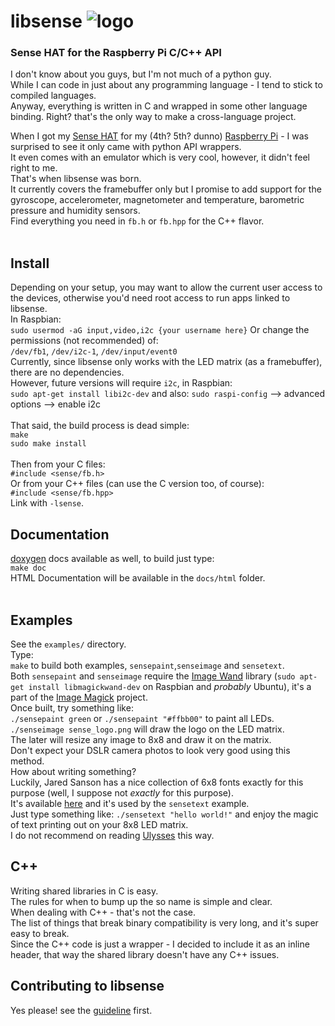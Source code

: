 # libsense ![logo](https://raw.githubusercontent.com/moshegottlieb/libsense/master/examples/sense_logo.png)
### Sense HAT for the Raspberry Pi C/C++ API
I don't know about you guys, but I'm not much of a python guy.<br/>
While I can code in just about any programming language - I tend to stick to compiled languages.<br/>
Anyway, everything is written in C and wrapped in some other language binding. Right? that's the only way to make a cross-language project.

When I got my [Sense HAT](https://www.raspberrypi.org/products/sense-hat/) for my (4th? 5th? dunno) [Raspberry Pi](https://www.raspberrypi.org/) - I was surprised to see it only came with python API wrappers.<br/>
It even comes with an emulator which is very cool, however, it didn't feel right to me.<br/>
That's when libsense was born.<br/>
It currently covers the framebuffer only but I promise to add support for the gyroscope, accelerometer, magnetometer and temperature, barometric pressure and humidity sensors.<br/>
Find everything you need in `fb.h` or `fb.hpp` for the C++ flavor.<br/>
<br/>
## Install

Depending on your setup, you may want to allow the current user access to the devices, otherwise you'd need root access to run apps linked to libsense.<br/>
In Raspbian:<br/>
`sudo usermod -aG input,video,i2c {your username here}`
Or change the permissions (not recommended) of:<br/>
`/dev/fb1`, `/dev/i2c-1`, `/dev/input/event0`<br/>
Currently, since libsense only works with the LED matrix (as a framebuffer), there are no dependencies.<br/>
However, future versions will require `i2c`, in Raspbian:<br/>
`sudo apt-get install libi2c-dev` and also: `sudo raspi-config` --> advanced options --> enable i2c<br/>
<br/>
That said, the build process is dead simple:<br/>
`make`<br/>
`sudo make install`<br/>
<br/>
Then from your C files:<br/>
`#include <sense/fb.h>`<br/>
Or from your C++ files (can use the C version too, of course):<br/>
`#include <sense/fb.hpp>`<br/>
Link with `-lsense`.<br/>

## Documentation
[doxygen](http://doxygen.org/) docs available as well, to build just type:<br/>
`make doc`<br/>
HTML Documentation will be available in the `docs/html` folder.<br/>
<br/>
## Examples
See the `examples/` directory.<br/>
Type:<br/>
`make` to build both examples, `sensepaint`,`senseimage` and `sensetext`.<br/>
Both `sensepaint` and `senseimage` require the [Image Wand](https://www.imagemagick.org/script/magick-wand.php) library (`sudo apt-get install libmagickwand-dev` on Raspbian and _probably_ Ubuntu), it's a part of the [Image Magick](https://www.imagemagick.org/) project.<br/>
Once built, try something like:<br/>
`./sensepaint green` or `./sensepaint "#ffbb00"` to paint all LEDs.<br/>
`./senseimage sense_logo.png` will draw the logo on the LED matrix.<br/>
The later will resize any image to 8x8 and draw it on the matrix.<br/>
Don't expect your DSLR camera photos to look very good using this method.<br/>
How about writing something?<br/>
Luckily, Jared Sanson has a nice collection of 6x8 fonts exactly for this purpose (well, I suppose not _exactly_ for this purpose).<br/>
It's available [here](http://jared.geek.nz/2014/jan/custom-fonts-for-microcontrollers) and it's used by the `sensetext` example.<br/>
Just type something like: `./sensetext "hello world!"` and enjoy the magic of text printing out on your 8x8 LED matrix.<br/>
I do not recommend on reading [Ulysses](https://en.wikipedia.org/wiki/Ulysses_(novel)) this way.
<br/>
## C++
Writing shared libraries in C is easy.<br/>
The rules for when to bump up the so name is simple and clear.<br/>
When dealing with C++ - that's not the case.<br/>
The list of things that break binary compatibility is very long, and it's super easy to break.<br/>
Since the C++ code is just a wrapper - I decided to include it as an inline header, that way the shared library doesn't have any C++ issues.<br/>

## Contributing to libsense

Yes please! see the [guideline](CONTRIBUTING.md) first.
